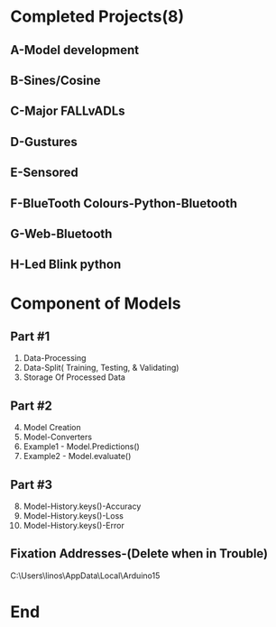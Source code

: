 # Completed Projects(8)

## A-Model development
## B-Sines/Cosine
## C-Major FALLvADLs
## D-Gustures
## E-Sensored
## F-BlueTooth Colours-Python-Bluetooth
## G-Web-Bluetooth
## H-Led Blink python

# Component of Models

## Part #1

01. Data-Processing
02. Data-Split( Training, Testing, & Validating)
03. Storage Of Processed Data

## Part #2

04. Model Creation
05. Model-Converters
06. Example1 - Model.Predictions()
07. Example2 - Model.evaluate()

## Part #3

08. Model-History.keys()-Accuracy
09. Model-History.keys()-Loss
10. Model-History.keys()-Error

## Fixation Addresses-(Delete when in Trouble)

C:\Users\linos\AppData\Local\Arduino15

# End
